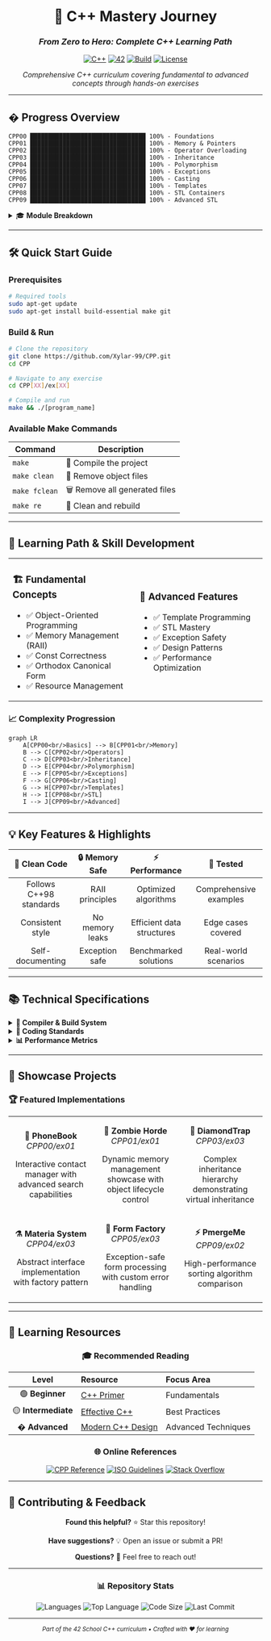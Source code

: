 <div align="center">

# 🚀 C++ Mastery Journey
### *From Zero to Hero: Complete C++ Learning Path*

[![C++](https://img.shields.io/badge/C%2B%2B-00599C?style=for-the-badge&logo=c%2B%2B&logoColor=white)](https://isocpp.org/)
[![42](https://img.shields.io/badge/42-000000?style=for-the-badge&logo=42&logoColor=white)](https://42.fr/)
[![Build](https://img.shields.io/badge/Build-Passing-success?style=for-the-badge)](https://github.com)
[![License](https://img.shields.io/badge/License-MIT-blue?style=for-the-badge)](LICENSE)

*Comprehensive C++ curriculum covering fundamental to advanced concepts through hands-on exercises*

---

</div>

## � Progress Overview

```
CPP00 ████████████████████████████████ 100% - Foundations
CPP01 ████████████████████████████████ 100% - Memory & Pointers  
CPP02 ████████████████████████████████ 100% - Operator Overloading
CPP03 ████████████████████████████████ 100% - Inheritance
CPP04 ████████████████████████████████ 100% - Polymorphism
CPP05 ████████████████████████████████ 100% - Exceptions
CPP06 ████████████████████████████████ 100% - Casting
CPP07 ████████████████████████████████ 100% - Templates
CPP08 ████████████████████████████████ 100% - STL Containers
CPP09 ████████████████████████████████ 100% - Advanced STL
```

<details>
<summary>🎓 <b>Module Breakdown</b></summary>

### 🏗️ **CPP00** - *Foundation & Basics*
> *Namespaces, Classes, Member Functions, I/O Streams, Static & Const*

| Exercise | Name | Concept | Status |
|:--------:|:-----|:--------|:------:|
| **00** | 🔊 Megaphone | C++ basics & I/O | ✅ |
| **01** | 📱 PhoneBook | Classes & objects | ✅ |
| **02** | 🏦 Account Class | Static members & logging | ✅ |

### 🧠 **CPP01** - *Memory Mastery*  
> *Dynamic Allocation, Pointers, References, Function Pointers*

| Exercise | Name | Concept | Status |
|:--------:|:-----|:--------|:------:|
| **00** | 🧟 BraiiiiiiinnnzzzZ | Dynamic allocation | ✅ |
| **01** | 🧟‍♀️ Moar Brainz! | Object arrays | ✅ |
| **02** | 🧠 HI THIS IS BRAIN | Pointers vs references | ✅ |
| **03** | ⚔️ Unnecessary Violence | References & objects | ✅ |
| **04** | 📝 Sed is for Losers | File manipulation | ✅ |
| **05** | 💬 Harl 2.0 | Function pointers | ✅ |
| **06** | 🔍 Harl Filter | Switch statements | ✅ |

### ⚙️ **CPP02** - *Operator Overloading*
> *Ad-hoc Polymorphism, Orthodox Canonical Form*

| Exercise | Name | Concept | Status |
|:--------:|:-----|:--------|:------:|
| **00** | 🏛️ Orthodox Canonical Form | Basic class structure | ✅ |
| **01** | 🔢 Fixed-Point Numbers | Operator overloading | ✅ |
| **02** | 🧮 Arithmetic Operations | Math operators | ✅ |
| **03** | 📐 BSP Algorithm | Geometric calculations | ✅ |

### 🔄 **CPP03** - *Inheritance Hierarchy*
> *Base Classes, Derived Classes, Multiple Inheritance*

| Exercise | Name | Concept | Status |
|:--------:|:-----|:--------|:------:|
| **00** | 🤖 ClapTrap | Base class design | ✅ |
| **01** | 🛡️ ScavTrap | Single inheritance | ✅ |
| **02** | 💥 FragTrap | Multiple inheritance | ✅ |
| **03** | 💎 DiamondTrap | Diamond problem & virtual inheritance | ✅ |

### 🎭 **CPP04** - *Polymorphism & Abstraction*
> *Virtual Functions, Abstract Classes, Interfaces*

| Exercise | Name | Concept | Status |
|:--------:|:-----|:--------|:------:|
| **00** | 🐾 Animal Kingdom | Virtual functions | ✅ |
| **01** | 🔥 Brain Management | Deep copy & memory | ✅ |
| **02** | 🏛️ Abstract Classes | Pure virtual functions | ✅ |
| **03** | ⚗️ Materia System | Interfaces & patterns | ✅ |

### ⚠️ **CPP05** - *Exception Handling*
> *Try-Catch, Custom Exceptions, RAII*

| Exercise | Name | Concept | Status |
|:--------:|:-----|:--------|:------:|
| **00** | 👔 Bureaucrat | Exception basics | ✅ |
| **01** | 📋 Form Validation | Custom exceptions | ✅ |
| **02** | 📝 Concrete Forms | Exception hierarchy | ✅ |
| **03** | 👨‍💼 Intern Factory | Factory pattern | ✅ |

### 🔄 **CPP06** - *Type Casting*
> *Static, Dynamic, Const, Reinterpret Casts*

| Exercise | Name | Concept | Status |
|:--------:|:-----|:--------|:------:|
| **00** | 🔄 Scalar Conversion | Static cast | ✅ |
| **01** | 💾 Serialization | Reinterpret cast | ✅ |
| **02** | 🔍 Type Identification | Dynamic cast & RTTI | ✅ |

### 📝 **CPP07** - *Template Magic*
> *Function Templates, Class Templates, Specialization*

| Exercise | Name | Concept | Status |
|:--------:|:-----|:--------|:------:|
| **00** | 🎯 Function Templates | Template basics | ✅ |
| **01** | 🔄 Iterator Functions | Template iteration | ✅ |
| **02** | 📦 Array Container | Class templates | ✅ |

### 🗂️ **CPP08** - *STL Containers*
> *Containers, Iterators, Algorithms*

| Exercise | Name | Concept | Status |
|:--------:|:-----|:--------|:------:|
| **00** | 🔍 Easy Find | STL algorithms | ✅ |
| **01** | 📏 Span Container | Custom containers | ✅ |
| **02** | 🧬 Mutated Stack | Advanced operations | ✅ |

### 🏆 **CPP09** - *Advanced STL*
> *Complex Containers, Performance, Real-world Applications*

| Exercise | Name | Concept | Status |
|:--------:|:-----|:--------|:------:|
| **00** | 💰 Bitcoin Exchange | Map containers & parsing | ✅ |
| **01** | 🔄 RPN Calculator | Stack implementation | ✅ |
| **02** | ⚡ PmergeMe Sorter | Performance comparison | ✅ |

</details>

---

## 🛠️ Quick Start Guide

### Prerequisites
```bash
# Required tools
sudo apt-get update
sudo apt-get install build-essential make git
```

### Build & Run
```bash
# Clone the repository
git clone https://github.com/Xylar-99/CPP.git
cd CPP

# Navigate to any exercise
cd CPP[XX]/ex[XX]

# Compile and run
make && ./[program_name]
```

### Available Make Commands
| Command | Description |
|---------|-------------|
| `make` | 🔨 Compile the project |
| `make clean` | 🧹 Remove object files |
| `make fclean` | 🗑️ Remove all generated files |
| `make re` | 🔄 Clean and rebuild |

---

## 🎯 Learning Path & Skill Development

<table>
<tr>
<td width="50%">

### 🏗️ **Fundamental Concepts**
- ✅ Object-Oriented Programming
- ✅ Memory Management (RAII)
- ✅ Const Correctness
- ✅ Orthodox Canonical Form
- ✅ Resource Management

</td>
<td width="50%">

### 🚀 **Advanced Features**
- ✅ Template Programming
- ✅ STL Mastery
- ✅ Exception Safety
- ✅ Design Patterns
- ✅ Performance Optimization

</td>
</tr>
</table>

### 📈 Complexity Progression

```mermaid
graph LR
    A[CPP00<br/>Basics] --> B[CPP01<br/>Memory]
    B --> C[CPP02<br/>Operators]
    C --> D[CPP03<br/>Inheritance]
    D --> E[CPP04<br/>Polymorphism]
    E --> F[CPP05<br/>Exceptions]
    F --> G[CPP06<br/>Casting]
    G --> H[CPP07<br/>Templates]
    H --> I[CPP08<br/>STL]
    I --> J[CPP09<br/>Advanced]
```

---

## 💡 Key Features & Highlights

<div align="center">

| 🎨 **Clean Code** | 🔒 **Memory Safe** | ⚡ **Performance** | 🧪 **Tested** |
|:-----------------:|:-----------------:|:-----------------:|:-------------:|
| Follows C++98 standards | RAII principles | Optimized algorithms | Comprehensive examples |
| Consistent style | No memory leaks | Efficient data structures | Edge cases covered |
| Self-documenting | Exception safe | Benchmarked solutions | Real-world scenarios |

</div>

---

## 📚 Technical Specifications

<details>
<summary><b>🔧 Compiler & Build System</b></summary>

```makefile
# Standard Makefile configuration used across all exercises
CXX = c++
CXXFLAGS = -Wall -Wextra -Werror -std=c++98
NAME = [exercise_name]
SRCS = *.cpp
OBJS = $(SRCS:.cpp=.o)
```

**Supported Compilers:**
- GCC 4.8+ 
- Clang 3.3+
- MSVC 2015+ (with adaptations)

</details>

<details>
<summary><b>🎯 Coding Standards</b></summary>

- **C++98 Standard**: Full compatibility ensured
- **42 Norm**: Follows school coding conventions  
- **Orthodox Canonical Form**: Implemented where applicable
- **SOLID Principles**: Applied throughout the codebase
- **Exception Safety**: Strong exception guarantee provided

</details>

<details>
<summary><b>📊 Performance Metrics</b></summary>

| Module | Complexity | Memory Usage | Compilation Time |
|--------|------------|--------------|------------------|
| CPP00-02 | O(1)-O(n) | Minimal | < 5s |
| CPP03-05 | O(n)-O(n²) | Moderate | < 10s |
| CPP06-09 | O(n log n) | Optimized | < 15s |

</details>

---

## 🌟 Showcase Projects

### 🏆 **Featured Implementations**

<table>
<tr>
<td align="center" width="33%">

**📱 PhoneBook**<br/>
*CPP00/ex01*

Interactive contact manager with advanced search capabilities

</td>
<td align="center" width="33%">

**🧟 Zombie Horde**<br/>
*CPP01/ex01*

Dynamic memory management showcase with object lifecycle control

</td>
<td align="center" width="33%">

**💎 DiamondTrap**<br/>
*CPP03/ex03*

Complex inheritance hierarchy demonstrating virtual inheritance

</td>
</tr>
<tr>
<td align="center">

**⚗️ Materia System**<br/>
*CPP04/ex03*

Abstract interface implementation with factory pattern

</td>
<td align="center">

**📝 Form Factory**<br/>
*CPP05/ex03*

Exception-safe form processing with custom error handling

</td>
<td align="center">

**⚡ PmergeMe**<br/>
*CPP09/ex02*

High-performance sorting algorithm comparison

</td>
</tr>
</table>

---

## 📖 Learning Resources

<div align="center">

### 🎓 **Recommended Reading**

| Level | Resource | Focus Area |
|:-----:|:---------|:-----------|
| 🟢 **Beginner** | [C++ Primer](https://www.informit.com/store/c-plus-plus-primer-9780321714114) | Fundamentals |
| 🟡 **Intermediate** | [Effective C++](https://www.aristeia.com/books.html) | Best Practices |
| � **Advanced** | [Modern C++ Design](https://erdani.com/) | Advanced Techniques |

### 🌐 **Online References**

[![CPP Reference](https://img.shields.io/badge/C%2B%2B-Reference-blue?style=for-the-badge&logo=cplusplus)](https://en.cppreference.com/)
[![ISO Guidelines](https://img.shields.io/badge/ISO-Guidelines-green?style=for-the-badge)](https://isocpp.github.io/CppCoreGuidelines/)
[![Stack Overflow](https://img.shields.io/badge/Stack-Overflow-orange?style=for-the-badge&logo=stackoverflow)](https://stackoverflow.com/questions/tagged/c%2b%2b)

</div>

---

## 🤝 Contributing & Feedback

<div align="center">

**Found this helpful?** ⭐ Star this repository!

**Have suggestions?** 💡 Open an issue or submit a PR!

**Questions?** 💬 Feel free to reach out!

---

### 📊 **Repository Stats**

![Languages](https://img.shields.io/github/languages/count/Xylar-99/CPP?style=flat-square)
![Top Language](https://img.shields.io/github/languages/top/Xylar-99/CPP?style=flat-square&color=blue)
![Code Size](https://img.shields.io/github/languages/code-size/Xylar-99/CPP?style=flat-square)
![Last Commit](https://img.shields.io/github/last-commit/Xylar-99/CPP?style=flat-square)

---

<sub>*Part of the 42 School C++ curriculum • Crafted with ❤️ for learning*</sub>

</div>
